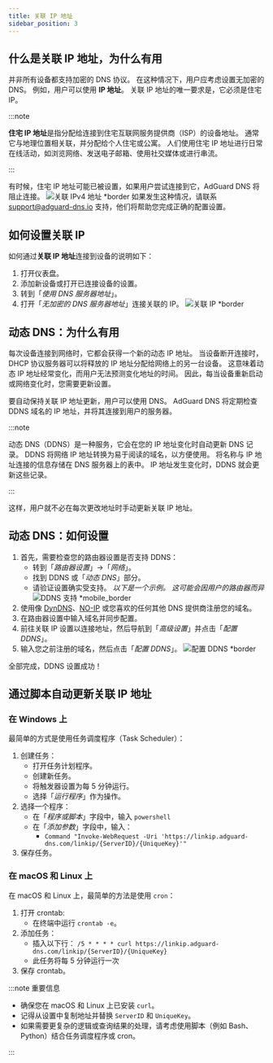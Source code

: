 ```yaml
---
title: 关联 IP 地址
sidebar_position: 3
---
```


## 什么是关联 IP 地址，为什么有用

并非所有设备都支持加密的 DNS 协议。 在这种情况下，用户应考虑设置无加密的 DNS。 例如，用户可以使用 **IP 地址**。 关联 IP 地址的唯一要求是，它必须是住宅 IP。

:::note

**住宅 IP 地址**是指分配给连接到住宅互联网服务提供商（ISP）的设备地址。 通常它与地理位置相关联，并分配给个人住宅或公寓。 人们使用住宅 IP 地址进行日常在线活动，如浏览网络、发送电子邮箱、使用社交媒体或进行串流。

:::

有时候，住宅 IP 地址可能已被设置，如果用户尝试连接到它，AdGuard DNS 将阻止连接。
![关联 IPv4 地址 \*border](https://cdn.adtidy.org/content/kb/dns/private/new_dns/connect/linked.png)
如果发生这种情况，请联系 [support@adguard-dns.io](mailto:support@adguard-dns.io) 支持，他们将帮助您完成正确的配置设置。

## 如何设置关联 IP

如何通过**关联 IP 地址**连接到设备的说明如下：

1. 打开仪表盘。
2. 添加新设备或打开已连接设备的设置。
3. 转到「_使用 DNS 服务器地址_」。
4. 打开「_无加密的 DNS 服务器地址_」连接关联的 IP。
   ![关联 IP \*border](https://cdn.adtidy.org/content/kb/dns/private/new_dns/connect/linked_step4.png)

## 动态 DNS：为什么有用

每次设备连接到网络时，它都会获得一个新的动态 IP 地址。 当设备断开连接时，DHCP 协议服务器可以将释放的 IP 地址分配给网络上的另一台设备。 这意味着动态 IP 地址经常变化，而用户无法预测变化地址的时间。 因此，每当设备重新启动或网络变化时，您需要更新设置。

要自动保持关联 IP 地址更新，用户可以使用 DNS。 AdGuard DNS 将定期检查 DDNS 域名的 IP 地址，并将其连接到用户的服务器。

:::note

动态 DNS（DDNS）是一种服务，它会在您的 IP 地址变化时自动更新 DNS 记录。 DDNS 将网络 IP 地址转换为易于阅读的域名，以方便使用。 将名称与 IP 地址连接的信息存储在 DNS 服务器上的表中。 IP 地址发生变化时，DDNS 就会更新这些记录。

:::

这样，用户就不必在每次更改地址时手动更新关联 IP 地址。

## 动态 DNS：如何设置

1. 首先，需要检查您的路由器设置是否支持 DDNS：
   - 转到「_路由器设置_」→「_网络_」。
   - 找到 DDNS 或「_动态 DNS_」部分。
   - 请验证设置确实受支持。 _以下是一个示例。 这可能会因用户的路由器而异_
     ![DDNS 支持 \*mobile\_border](https://cdn.adtidy.org/content/kb/dns/private/new_dns/connect/dynamic_dns.png)
2. 使用像 [DynDNS](https://dyn.com/remote-access/)、[NO-IP](https://www.noip.com/) 或您喜欢的任何其他 DNS 提供商注册您的域名。
3. 在路由器设置中输入域名并同步配置。
4. 前往关联 IP 设置以连接地址，然后导航到「_高级设置_」并点击「_配置 DDNS_」。
5. 输入您之前注册的域名，然后点击「_配置 DDNS_」。
   ![配置 DDNS \*border](https://cdn.adtidy.org/content/kb/dns/private/new_dns/connect/dns_supported.png)

全部完成，DDNS 设置成功！

## 通过脚本自动更新关联 IP 地址

### 在 Windows 上

最简单的方式是使用任务调度程序（Task Scheduler）：

1. 创建任务：
   - 打开任务计划程序。
   - 创建新任务。
   - 将触发器设置为每 5 分钟运行。
   - 选择「_运行程序_」作为操作。
2. 选择一个程序：
   - 在「_程序或脚本_」字段中，输入 `powershell`
   - 在「_添加参数_」字段中，输入：
     - `Command "Invoke-WebRequest -Uri 'https://linkip.adguard-dns.com/linkip/{ServerID}/{UniqueKey}'"`
3. 保存任务。

### 在 macOS 和 Linux 上

在 macOS 和 Linux 上，最简单的方法是使用 `cron`：

1. 打开 crontab:
   - 在终端中运行 `crontab -e`。
2. 添加任务：
   - 插入以下行：
     `/5 * * * * curl https://linkip.adguard-dns.com/linkip/{ServerID}/{UniqueKey}`
   - 此任务将每 5 分钟运行一次
3. 保存 crontab。

:::note 重要信息

- 确保您在 macOS 和 Linux 上已安装 `curl`。
- 记得从设置中复制地址并替换 `ServerID` 和 `UniqueKey`。
- 如果需要更复杂的逻辑或查询结果的处理，请考虑使用脚本（例如 Bash、Python）结合任务调度程序或 cron。

:::

